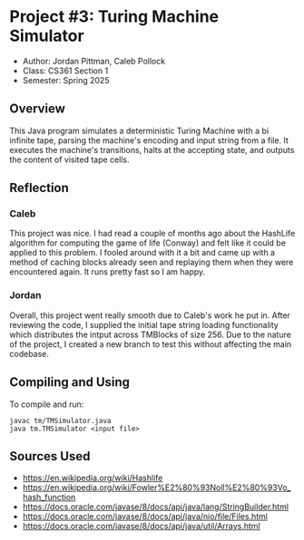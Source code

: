 # Project #3: Turing Machine Simulator

* Author: Jordan Pittman, Caleb Pollock
* Class: CS361 Section 1
* Semester: Spring 2025

## Overview

This Java program simulates a deterministic Turing Machine with a bi infinite tape, parsing the machine's encoding and input string from a file. It executes the machine's transitions, halts at the accepting state, and outputs the content of visited tape cells.

## Reflection

### Caleb

This project was nice. I had read a couple of months ago about the HashLife algorithm for computing the game of life (Conway) and felt like it could be applied to this problem. I fooled around with it a bit and came up with a method of caching blocks already seen and replaying them when they were encountered again. It runs pretty fast so I am happy.

### Jordan

Overall, this project went really smooth due to Caleb's work he put in. After reviewing the code, I supplied the initial tape string loading functionality which distributes the intput across TMBlocks of size 256. Due to the nature of the project, I created a new branch to test this without affecting the main codebase. 


## Compiling and Using

To compile and run:
```
javac tm/TMSimulator.java
java tm.TMSimulator <input file>
```

## Sources Used

 * https://en.wikipedia.org/wiki/Hashlife
 * https://en.wikipedia.org/wiki/Fowler%E2%80%93Noll%E2%80%93Vo_hash_function
 * https://docs.oracle.com/javase/8/docs/api/java/lang/StringBuilder.html 
 * https://docs.oracle.com/javase/8/docs/api/java/nio/file/Files.html
 * https://docs.oracle.com/javase/8/docs/api/java/util/Arrays.html

